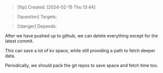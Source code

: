 
>[!tip] Created: [2024-02-15 Thu 13:44]

>[!question] Targets: 

>[!danger] Depends: 

After we have pushed up to github, we can delete everything except for the latest commit.

This can save a lot of kv space, while still providing a path to fetch deeper data.

Periodically, we should pack the git repos to save space and fetch time too.